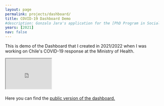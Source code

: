 ```yaml
---
layout: page
permalink: projects/dashboard/
title: COVID-19 Dashboard Demo
#description: Gonzalo Jara's application for the [PhD Program in Social & Engineering Systems](https://idss.mit.edu/academics/ses_doc/) at [IDSS](https://idss.mit.edu)
years: [2021]
nav: false
---
```

This is demo of the Dashboard that I created in 2021/2022 when I was working on Chile's COVID-19 response at the Ministry of Health.

<div class="embed-responsive embed-responsive-16by9" style="margin-bottom: 20px;">
   <iframe class="embed-responsive-item"  
   src="https://www.youtube.com/embed/HT3J3kyEBTQ" width=150px 
   height=100px allowfullscreen>
</iframe>
</div> 

 
 

Here you can find the [public version of the dashboard.](https://public.tableau.com/app/profile/jos.tom.s.marquinez7132/viz/DashboardCOVIDEPI/EPI)